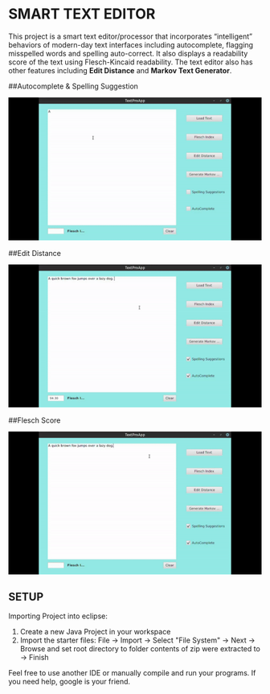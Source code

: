 SMART TEXT EDITOR
=================

This project is a smart text editor/processor that incorporates “intelligent” behaviors of modern-day text interfaces including autocomplete, flagging misspelled words and spelling auto-correct. It also displays a readability score of the text using Flesch-Kincaid readability. The text editor also has other features including **Edit Distance** and **Markov Text Generator**.

##Autocomplete & Spelling Suggestion

![ac](https://github.com/vandyG/Text-Editor-App/blob/master/demo/gif/ezgif.com-video-to-gif.gif)

##Edit Distance

![ed](https://github.com/vandyG/Text-Editor-App/blob/master/demo/gif/3.gif)

##Flesch Score

![fs](https://github.com/vandyG/Text-Editor-App/blob/master/demo/gif/ezgif.com-video-to-gif%20(1).gif)

## SETUP 

Importing Project into eclipse:
1. Create a new Java Project in your workspace
2. Import the starter files:
	File -> Import -> Select "File System" -> Next -> Browse and set 
	root directory to folder contents of zip were extracted to -> Finish

Feel free to use another IDE or manually compile and run your programs.
If you need help, google is your friend.
